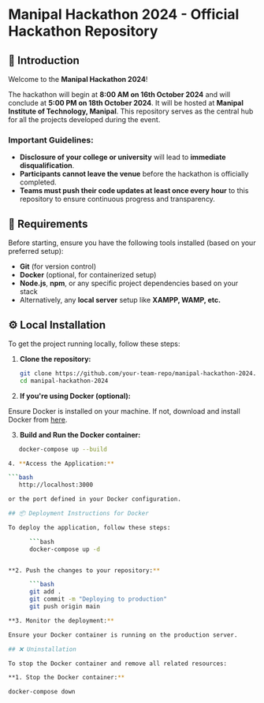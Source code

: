 # Manipal Hackathon 2024 - Official Hackathon Repository

## 📜 Introduction

Welcome to the **Manipal Hackathon 2024**!

The hackathon will begin at **8:00 AM on 16th October 2024** and will conclude at **5:00 PM on 18th October 2024**. It will be hosted at **Manipal Institute of Technology, Manipal**. This repository serves as the central hub for all the projects developed during the event.

### Important Guidelines:

- **Disclosure of your college or university** will lead to **immediate disqualification**.
- **Participants cannot leave the venue** before the hackathon is officially completed.
- **Teams must push their code updates at least once every hour** to this repository to ensure continuous progress and transparency.

## 🚀 Requirements

Before starting, ensure you have the following tools installed (based on your preferred setup):

- **Git** (for version control)
- **Docker** (optional, for containerized setup)
- **Node.js**, **npm**, or any specific project dependencies based on your stack
- Alternatively, any **local server** setup like **XAMPP, WAMP, etc.**

## ⚙️ Local Installation

To get the project running locally, follow these steps:

1. **Clone the repository:**

   ```bash
   git clone https://github.com/your-team-repo/manipal-hackathon-2024.git
   cd manipal-hackathon-2024

2. **If you're using Docker (optional):**

Ensure Docker is installed on your machine. If not, download and install Docker from [here](https://docs.docker.com/get-docker/).

3. **Build and Run the Docker container:**

```bash
   docker-compose up --build

4. **Access the Application:**

```bash
   http://localhost:3000

or the port defined in your Docker configuration.

## 📦 Deployment Instructions for Docker

To deploy the application, follow these steps:

      ```bash
      docker-compose up -d


**2. Push the changes to your repository:**

      ```bash
      git add .
      git commit -m "Deploying to production"
      git push origin main

**3. Monitor the deployment:**

Ensure your Docker container is running on the production server.

## ❌ Uninstallation

To stop the Docker container and remove all related resources:

**1. Stop the Docker container:**

docker-compose down

